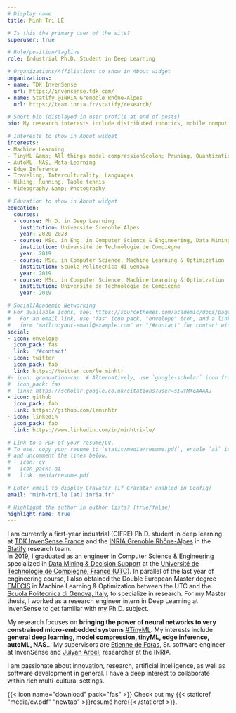 ```yaml
---
# Display name
title: Minh Tri LÊ

# Is this the primary user of the site?
superuser: true

# Role/position/tagline
role: Industrial Ph.D. Student in Deep Learning

# Organizations/Affiliations to show in About widget
organizations:
- name: TDK InvenSense
  url: https://invensense.tdk.com/
- name: Statify @INRIA Grenoble Rhône-Alpes
  url: https://team.inria.fr/statify/research/

# Short bio (displayed in user profile at end of posts)
bio: My research interests include distributed robotics, mobile computing and programmable matter.

# Interests to show in About widget
interests:
- Machine Learning
- TinyML &amp; All things model compression&colon; Pruning, Quantization, Knowledge Distillation...
- AutoML, NAS, Meta-Learning
- Edge Inference
- Traveling, Interculturality, Languages 
- Hiking, Running, Table tennis
- Videography &amp; Photography

# Education to show in About widget
education:
  courses:
  - course: Ph.D. in Deep Learning
    institution: Université Grenoble Alpes
    year: 2020-2023
  - course: MSc. in Eng. in Computer Science & Engineering, Data Mining & Decision Support
    institution: Université de Technologie de Compiègne
    year: 2019
  - course: MSc. in Computer Science, Machine Learning & Optimization
    institution: Scuola Politecnica di Genova
    year: 2019
  - course: MSc. in Computer Science, Machine Learning & Optimization
    institution: Université de Technologie de Compiègne
    year: 2019

# Social/Academic Networking
# For available icons, see: https://sourcethemes.com/academic/docs/page-builder/#icons
#   For an email link, use "fas" icon pack, "envelope" icon, and a link in the
#   form "mailto:your-email@example.com" or "/#contact" for contact widget.
social:
- icon: envelope
  icon_pack: fas
  link: '/#contact'
- icon: twitter
  icon_pack: fab
  link: https://twitter.com/le_minhtr
#- icon: graduation-cap  # Alternatively, use `google-scholar` icon from `ai` icon pack
#  icon_pack: fas
#  link: https://scholar.google.co.uk/citations?user=sIwtMXoAAAAJ
- icon: github
  icon_pack: fab
  link: https://github.com/leminhtr
- icon: linkedin
  icon_pack: fab
  link: https://www.linkedin.com/in/minhtri-le/

# Link to a PDF of your resume/CV.
# To use: copy your resume to `static/media/resume.pdf`, enable `ai` icons in `params.toml`, 
# and uncomment the lines below.
# - icon: cv
#   icon_pack: ai
#   link: media/resume.pdf

# Enter email to display Gravatar (if Gravatar enabled in Config)
email: "minh-tri.le [at] inria.fr"

# Highlight the author in author lists? (true/false)
highlight_name: true
---
```


I am currently a first-year industrial (CIFRE) Ph.D. student in deep learning at [TDK InvenSense France](https://invensense.tdk.com/) and the [INRIA Grenoble Rhône-Alpes](https://www.inria.fr/en/centre-inria-grenoble-rhone-alpes) in the [Statify](https://team.inria.fr/statify/research/) research team.
<br>
In 2019, I graduated as an engineer in Computer Science &amp; Engineering specialized in [Data Mining &amp; Decision Support](https://www.utc.fr/en/courses-and-training/the-utc-engineering-diploma/computer-sciences-and-engineering-gi/specialty-decision-data-mining-gi-fdd.html) at the [Université de Technologie de Compiègne, France (UTC)](https://www.utc.fr/en.html). In parallel of the last year of engineering course, I also obtained the Double European Master degree [EMECIS](http://emecis.eu/) in Machine Learning &amp; Optimization between the UTC and the [Scuola Politecnica di Genova, Italy](https://scuolapolitecnica.unige.it/), to specialize in research. For my Master thesis, I worked as a research engineer intern in Deep Learning at InvenSense to get familiar with my Ph.D. subject. 

My research focuses on **bringing the power of neural networks to very constrained micro-embedded systems** [#TinyML](). My interests include **general deep learning, model compression, tinyML, edge inference, autoML, NAS**...
My supervisors are [Etienne de Foras](http://edeforas.free.fr/), Sr. software engineer at InvenSense and [Julyan Arbel](https://www.julyanarbel.com/), researcher at the INRIA.

I am passionate about innovation, research, artificial intelligence, as well as software development in general. I have a deep interest to collaborate within rich multi-cultural settings.


{{< icon name="download" pack="fas" >}} Check out my {{< staticref "media/cv.pdf" "newtab" >}}resumé here{{< /staticref >}}.
